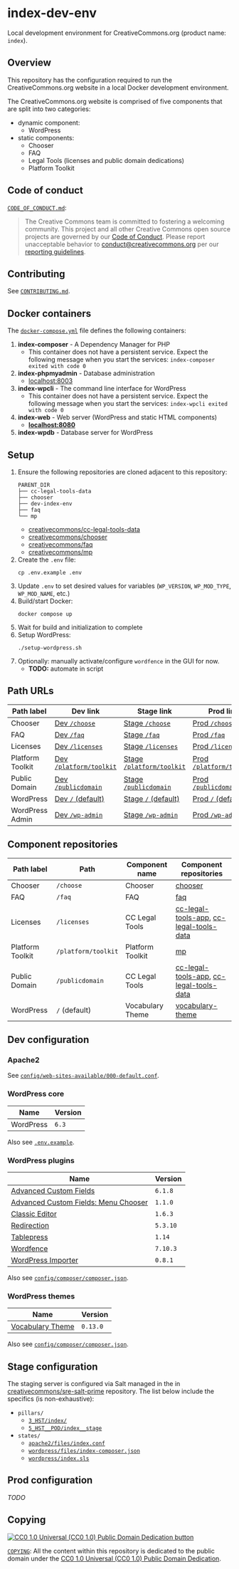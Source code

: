 # index-dev-env

Local development environment for CreativeCommons.org (product name: `index`).


## Overview

This repository has the configuration required to run the CreativeCommons.org
website in a local Docker development environment.

The CreativeCommons.org website is comprised of five components that are split
into two categories:
- dynamic component:
  - WordPress
- static components:
  - Chooser
  - FAQ
  - Legal Tools (licenses and public domain dedications)
  - Platform Toolkit


## Code of conduct

[`CODE_OF_CONDUCT.md`](CODE_OF_CONDUCT.md):
> The Creative Commons team is committed to fostering a welcoming community.
> This project and all other Creative Commons open source projects are governed
> by our [Code of Conduct][code_of_conduct]. Please report unacceptable
> behavior to [conduct@creativecommons.org](mailto:conduct@creativecommons.org)
> per our [reporting guidelines][reporting_guide].

[code_of_conduct]: https://opensource.creativecommons.org/community/code-of-conduct/
[reporting_guide]: https://opensource.creativecommons.org/community/code-of-conduct/enforcement/


## Contributing

See [`CONTRIBUTING.md`](CONTRIBUTING.md).


## Docker containers

The [`docker-compose.yml`](docker-comose.yml) file defines the following
containers:
1. **index-composer** - A Dependency Manager for PHP
   - This container does not have a persistent service. Expect the following
     message when you start the services: `index-composer exited with code 0`
2. **index-phpmyadmin** - Database administration
   - [localhost:8003](http://localhost:8003/)
3. **index-wpcli** - The command line interface for WordPress
   - This container does not have a persistent service. Expect the following
     message when you start the services: `index-wpcli exited with code 0`
4. **index-web** - Web server (WordPress and static HTML components)
   - **[localhost:8080](http://localhost:8080/)**
5. **index-wpdb** - Database server for WordPress


## Setup

1. Ensure the following repositories are cloned adjacent to this repository:
    ```
    PARENT_DIR
    ├── cc-legal-tools-data
    ├── chooser
    ├── dev-index-env
    ├── faq
    └── mp
    ```
   - [creativecommons/cc-legal-tools-data][gh-cc-legal-tools-data]
   - [creativecommons/chooser][gh-chooser]
   - [creativecommons/faq][gh-faq]
   - [creativecommons/mp][gh-mp]
2. Create the `.env` file:
    ```shell
    cp .env.example .env
    ```
3. Update `.env` to set desired values for variables (`WP_VERSION`,
   `WP_MOD_TYPE`, `WP_MOD_NAME`, etc.)
4. Build/start Docker:
    ```shell
    docker compose up
    ```
5. Wait for build and initialization to complete
6. Setup WordPress:
    ```shell
    ./setup-wordpress.sh
    ```
7. Optionally: manually activate/configure `wordfence` in the GUI for now.
    - **TODO:** automate in script

[gh-cc-legal-tools-data]: https://github.com/creativecommons/cc-legal-tools-data
[gh-chooser]: https://github.com/creativecommons/chooser
[gh-faq]: https://github.com/creativecommons/faq
[gh-mp]: https://github.com/creativecommons/mp


## Path URLs

Path label|Dev link|Stage link|Prod link
----------|--------|----------|---------
Chooser|[Dev `/choose`][d1]|[Stage `/choose`][s1]|[Prod `/choose`][p1]
FAQ|[Dev `/faq`][d2]|[Stage `/faq`][s2]|[Prod `/faq`][p2]
Licenses|[Dev `/licenses`][d3]|[Stage `/licenses`][s3]|[Prod `/licenses`][p3]
Platform Toolkit|[Dev `/platform/toolkit`][d4]|[Stage `/platform/toolkit`][s4]|[Prod `/platform/toolkit`][p4]
Public Domain|[Dev `/publicdomain`][d5]|[Stage `/publicdomain`][s5]|[Prod `/publicdomain`][p5]
WordPress|[Dev `/` (default)][d6]|[Stage `/` (default)][s6]|[Prod `/` (default)][p6]
WordPress Admin|[Dev `/wp-admin`][d7]|[Stage `/wp-admin`][s7]|[Prod `/wp-admin`][p7]

[d1]: http://localhost:8080/choose "Dev Chooser /choose"
[d2]: http://localhost:8080/faq "Dev FAQ /faq"
[d3]: http://localhost:8080/licenses "Dev Licenses /licenses"
[d4]: http://localhost:8080/platform/toolkit "Dev Platform Toolkit /platform/toolkit"
[d5]: http://localhost:8080/publicdomain "Dev Public Domain /publicdomain"
[d6]: http://localhost:8080/ "Dev WordPress / (default)"
[d7]: http://localhost:8080/wp-admin/ "Dev WordPress Admin /wp-admin"

[s1]: https://stage.creativecommons.org/choose "Stage Chooser /choose"
[s2]: https://stage.creativecommons.org/faq "Stage FAQ /faq"
[s3]: https://stage.creativecommons.org/licenses "Stage Licenses /licenses"
[s4]: https://stage.creativecommons.org/platform/toolkit "Stage Platform Toolkit /platform/toolkit"
[s5]: https://stage.creativecommons.org/publicdomain "Stage Public Domain /publicdomain"
[s6]: https://stage.creativecommons.org/ "Stage WordPress / (default)"
[s7]: https://stage.creativecommons.org/wp-admin/ "Stage WordPress Admin /wp-admin"

[p1]: https://creativecommons.org/choose "Prod Chooser /choose"
[p2]: https://creativecommons.org/faq "Prod FAQ /faq"
[p3]: https://creativecommons.org/licenses "Prod Licenses /licenses"
[p4]: https://creativecommons.org/platform/toolkit "Prod Platform Toolkit /platform/toolkit"
[p5]: https://creativecommons.org/publicdomain "Prod Public Domain /publicdomain"
[p6]: https://creativecommons.org/ "Prod WordPress / (default)"
[p7]: https://creativecommons.org/wp-admin/ "Prod WordPress Admin /wp-admin"


## Component repositories

Path label|Path|Component name|Component repositories
----------|----|--------------|----------------------
Chooser|`/choose`|Chooser|[chooser][gh-chooser]
FAQ|`/faq`|FAQ|[faq][gh-faq]
Licenses| `/licenses`|CC Legal Tools|[cc-legal-tools-app][gh-app], [cc-legal-tools-data][gh-data]
Platform Toolkit|`/platform/toolkit`|Platform Toolkit|[mp][gh-mp]
Public Domain|`/publicdomain`|CC Legal Tools|[cc-legal-tools-app][gh-app], [cc-legal-tools-data][gh-data]
WordPress|`/` (default)|Vocabulary Theme|[vocabulary-theme][gh-vocab-theme]

[gh-chooser]: https://github.com/creativecommons/chooser
[gh-faq]: https://github.com/creativecommons/faq
[gh-app]: https://github.com/creativecommons/cc-legal-tools-app
[gh-data]: https://github.com/creativecommons/cc-legal-tools-data
[gh-mp]: https://github.com/creativecommons/mp
[gh-vocab-theme]: https://github.com/creativecommons/vocabulary-theme


## Dev configuration


### Apache2

See [`config/web-sites-available/000-default.conf`][dev-webconfig].

[dev-webconfig]: config/web-sites-available/000-default.conf


### WordPress core

| Name      | Version |
| --------- | ------- |
| WordPress | `6.3`   |

Also see [`.env.example`](.env.example).


### WordPress plugins

| Name                                                     | Version  |
| -------------------------------------------------------- | -------- |
| [Advanced Custom Fields][adv-custom-fields]              | `6.1.8`  |
| [Advanced Custom Fields: Menu Chooser][acf-menu-chooser] | `1.1.0`  |
| [Classic Editor][classic-editor]                         | `1.6.3`  |
| [Redirection][redirection]                               | `5.3.10` |
| [Tablepress][tablepress]                                 | `1.14`   |
| [Wordfence][wordfence]                                   | `7.10.3` |
| [WordPress Importer][wp-importer]                        | `0.8.1`  |

Also see [`config/composer/composer.json`](config/composer/composer.json).

[adv-custom-fields]: https://wordpress.org/plugins/advanced-custom-fields/
[acf-menu-chooser]: https://github.com/reyhoun/acf-menu-chooser
[classic-editor]: https://wordpress.org/plugins/classic-editor/
[redirection]: https://wordpress.org/plugins/redirection/
[tablepress]: https://wordpress.org/plugins/tablepress/
[wordfence]: https://wordpress.org/plugins/wordfence/
[wp-importer]: https://wordpress.org/plugins/wordpress-importer/


### WordPress themes

| Name                                 | Version  |
| ------------------------------------ | -------- |
| [Vocabulary Theme][gh-vocab-theme] | `0.13.0` |

Also see [`config/composer/composer.json`](config/composer/composer.json).


## Stage configuration

The staging server is configured via Salt managed in the in
[creativecommons/sre-salt-prime][sre-salt-prime] repository. The list below
include the specifics (is non-exhaustive):
- `pillars/`
  - [`3_HST/index/`][salt-hst-index]
  - [`5_HST__POD/index__stage`][salt-hst-pod-index]
- `states/`
  - [`apache2/files/index.conf`][salt-index-conf]
  - [`wordpress/files/index-composer.json`][salt-index-composer]
  - [`wordpress/index.sls`][salt-wordpress-index]

[sre-salt-prime]: https://github.com/creativecommons/sre-salt-prime
[salt-hst-index]: https://github.com/creativecommons/sre-salt-prime/tree/main/pillars/3_HST/index
[salt-hst-pod-index]: https://github.com/creativecommons/sre-salt-prime/tree/main/pillars/5_HST__POD/index__stage
[salt-index-conf]: https://github.com/creativecommons/sre-salt-prime/blob/main/states/apache2/files/index.conf
[salt-index-composer]: https://github.com/creativecommons/sre-salt-prime/blob/main/states/wordpress/files/index-composer.json
[salt-wordpress-index]: https://github.com/creativecommons/sre-salt-prime/blob/main/states/wordpress/index.sls

## Prod configuration

_TODO_


## Copying

[![CC0 1.0 Universal (CC0 1.0) Public Domain Dedication
button][cc-zero-png]][cc-zero]

[`COPYING`](COPYING): All the content within this repository is dedicated to
the public domain under the [CC0 1.0 Universal (CC0 1.0) Public Domain
Dedication][cc-zero].

[cc-zero-png]: https://licensebuttons.net/l/zero/1.0/88x31.png "CC0 1.0 Universal (CC0 1.0) Public Domain Dedication button"
[cc-zero]: https://creativecommons.org/publicdomain/zero/1.0/ "Creative Commons — CC0 1.0 Universal"
